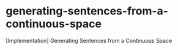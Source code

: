 # generating-sentences-from-a-continuous-space
[Implementation] Generating Sentences from a Continuous Space
